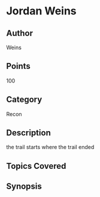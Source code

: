 # Jordan Weins
## Author
Weins
## Points
100
## Category
Recon
## Description
the trail starts where the trail ended
## Topics Covered

## Synopsis

